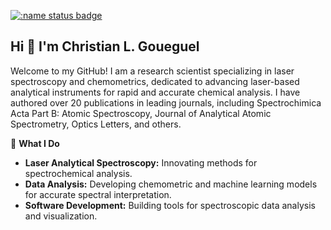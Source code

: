 [![:name status badge](https://christiangoueguel.r-universe.dev/badges/:name)](https://christiangoueguel.r-universe.dev/)
## Hi 👋 I'm Christian L. Goueguel

Welcome to my GitHub! I am a research scientist specializing in laser spectroscopy and chemometrics, dedicated to advancing laser-based analytical instruments for rapid and accurate chemical analysis. I have authored over 20 publications in leading journals, including Spectrochimica Acta Part B: Atomic Spectroscopy, Journal of Analytical Atomic Spectrometry, Optics Letters, and others.

🔬 **What I Do**
-  **Laser Analytical Spectroscopy:** Innovating methods for spectrochemical analysis.
-  **Data Analysis:** Developing chemometric and machine learning models for accurate spectral interpretation.
-  **Software Development:** Building tools for spectroscopic data analysis and visualization.

<!--
**ChristianGoueguel/ChristianGoueguel** is a ✨ _special_ ✨ repository because its `README.md` (this file) appears on your GitHub profile.

Here are some ideas to get you started:

- 🔭 I’m currently working on ...
- 🌱 I’m currently learning ...
- 👯 I’m looking to collaborate on ...
- 🤔 I’m looking for help with ...
- 💬 Ask me about ...
- 📫 How to reach me: ...
- 😄 Pronouns: ...
- ⚡ Fun fact: ...
-->
